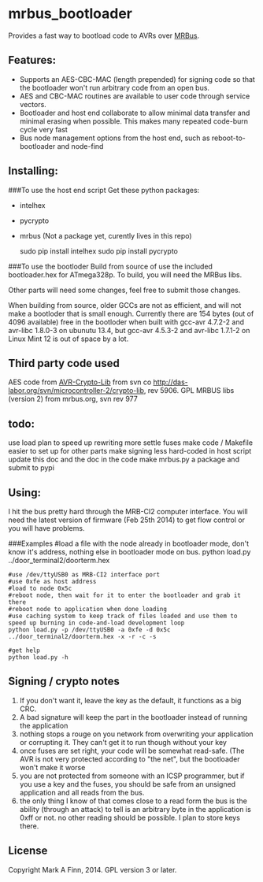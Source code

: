 mrbus_bootloader
==========================

Provides a fast way to bootload code to AVRs over [MRBus](http://mrbus.org).

Features:
---------
* Supports an AES-CBC-MAC (length prepended) for signing code so that the bootloader won't run arbitrary code from an open bus.
* AES and CBC-MAC routines are available to user code through service vectors.
* Bootloader and host end collaborate to allow minimal data transfer and minimal erasing when possible.  This makes many repeated code-burn cycle very fast
* Bus node management options from the host end, such as reboot-to-bootloader and node-find



Installing:
--------
###To use the host end script
Get these python packages:
* intelhex
* pycrypto
* mrbus (Not a package yet, curently lives in this repo)


    sudo pip install intelhex
    sudo pip install pycrypto

###To use the bootloder
Build from source of use the included bootloader.hex for ATmega328p.  To build, you will need the MRBus libs.

Other parts will need some changes, feel free to submit those changes.

When building from source, older GCCs are not as efficient, and will not make a bootloder that is small enough.  Currently there are 154 bytes (out of 4096 available) free in the bootloder when built with gcc-avr 4.7.2-2 and avr-libc 1.8.0-3 on ubunutu 13.4, but gcc-avr 4.5.3-2 and avr-libc 1.7.1-2 on Linux Mint 12 is out of space by a lot. 

Third party code used
----------------------
AES code from [AVR-Crypto-Lib](http://www.das-labor.org/wiki/AVR-Crypto-Lib) from svn co http://das-labor.org/svn/microcontroller-2/crypto-lib, rev 5906.  GPL
MRBUS libs (version 2) from mrbus.org, svn rev 977

todo: 
-----
use load plan to speed up rewriting more
settle fuses
make code / Makefile easier to set up for other parts
make signing less hard-coded in host script
update this doc and the doc in the code
make mrbus.py a package and submit to pypi

Using:
-----
I hit the bus pretty hard through the MRB-CI2 computer interface.  You will need the latest version of firmware (Feb 25th 2014) to get flow control or you will have problems.

###Examples
    #load a file with the node already in bootloader mode, don't know it's address, nothing else in bootloader mode on bus.
    python load.py ../door_terminal2/doorterm.hex

    #use /dev/ttyUSB0 as MRB-CI2 interface port
    #use 0xfe as host address
    #load to node 0x5c
    #reboot node, then wait for it to enter the bootloader and grab it there
    #reboot node to application when done loading
    #use caching system to keep track of files loaded and use them to speed up burning in code-and-load development loop
    python load.py -p /dev/ttyUSB0 -a 0xfe -d 0x5c ../door_terminal2/doorterm.hex -x -r -c -s

    #get help
    python load.py -h


Signing / crypto notes
----------------------
1. If you don't want it, leave the key as the default, it functions as a big CRC.
1. A bad signature will keep the part in the bootloader instead of running the application
2. nothing stops a rouge on you network from overwriting your application or corrupting it. They can't get it to run though without your key
1. once fuses are set right, your code will be somewhat read-safe. (The AVR is not very protected according to "the net", but the bootloader won't make it worse
1. you are not protected from someone with an ICSP programmer, but if you use a key and the fuses, you should be safe from an unsigned application and all reads from the bus.
1. the only thing I know of that comes close to a read form the bus is the ability (through an attack) to tell is an arbitrary byte in the application is 0xff or not.  no other reading should be possible.  I plan to store keys there.



License 
-------
Copyright Mark A Finn, 2014.
GPL version 3 or later.





